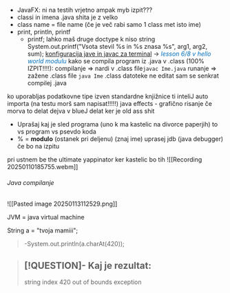 - JavaFX: ni na testih vrjetno ampak myb izpit???
- classi in imena .java shita je z velko
- class name = file name (če je več rabi samo 1 class met isto ime)
- print, println, printf
	- printf; lahko maš druge doctype k niso string 
	 System.out.printf("Vsota stevil %s in %s znasa %s", arg1, arg2, sum);
 [konfiguracija jave in javac za terminal](https://www.google.com/search?q=how+to+add+java+bin+to+pathg+w11&client=firefox-b-d&sca_esv=535ca4972108ea6d&sxsrf=ADLYWIJMhWOcaTMrKvOKQoOSLjATK5D47A%3A1736524561515&ei=EUOBZ7SRH_mkwPAP74rzYQ&ved=0ahUKEwj03YeNwuuKAxV5EhAIHW_FPAwQ4dUDCBA&uact=5&oq=how+to+add+java+bin+to+pathg+w11&gs_lp=Egxnd3Mtd2l6LXNlcnAiIGhvdyB0byBhZGQgamF2YSBiaW4gdG8gcGF0aGcgdzExMgcQIRigARgKSLwUUFlYhw9wAXgBkAEAmAGrAaABtgSqAQMwLjS4AQPIAQD4AQGYAgWgAtkEwgIKEAAYsAMY1gQYR8ICBhAAGBYYHsICCxAAGIAEGIYDGIoFwgIIEAAYgAQYogTCAgUQIRifBZgDAOIDBRIBMSBAiAYBkAYIkgcDMS40oAfoFA&sclient=gws-wiz-serp) -> <font color="#0070c0">*lesson 6/8 v hello world modulu*</font>
kako se compila program iz .java v .class (100% IZPIT!!!!): 
compilanje => nardi v .class file`javac Ime.java`
runanje => zažene .class file `java Ime`
.class datoteke ne editat sam se senkrat compilej .java

ko uporabljas podatkovne tipe izven standardne knjižnice ti inteliJ auto importa (na testu morš sam napisat!!!!!)
java effects - grafično risanje če morva to delat dejva v blueJ delat ker je old ass shit
- Uprašaj kaj je sled programa (uno k ma kastelic na divorce paperjih) to vs program vs psevdo koda
- % = **modulo** (ostanek pri deljenu) (znaj ime)
uprasej jdb (java debugger) če bo na izpitu

pri ustnem be the ultimate yappinator ker kastelic bo tih
![[Recording 20250110185755.webm]]


###### Java compilanje 
![[Pasted image 20250113112529.png]]

JVM = java virtual machine



String a =  "tvoja mamiii";
>-System.out.println(a.charAt(420));

> [!QUESTION]- Kaj je rezultat:
>-
>string index 420 out of bounds exception
